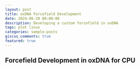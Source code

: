 ```yaml
---
layout: post
title: oxDNA Forcefield Development
date: 2024-06-20 00:00:00
description: Developing a custom forcefield in oxDNA
tags: plot linux
categories: sample-posts
giscus_comments: true
featured: true
---
```


## Forcefield Development in oxDNA for CPU

